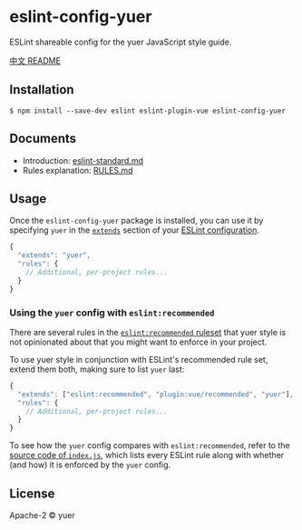 # eslint-config-yuer

ESLint shareable config for the yuer JavaScript style guide.

[中文 README](README-zh_CN.md)

## Installation

```
$ npm install --save-dev eslint eslint-plugin-vue eslint-config-yuer
```

## Documents

* Introduction: [eslint-standard.md](docs/eslint-standard.md)
* Rules explanation: [RULES.md](docs/RULE.md)

## Usage

Once the `eslint-config-yuer` package is installed, you can use it by specifying `yuer` in the [`extends`](http://eslint.org/docs/user-guide/configuring#extending-configuration-files) section of your [ESLint configuration](http://eslint.org/docs/user-guide/configuring).

```js
{
  "extends": "yuer",
  "rules": {
    // Additional, per-project rules...
  }
}
```

### Using the `yuer` config with `eslint:recommended`

There are several rules in the [`eslint:recommended` ruleset](http://eslint.org/docs/rules/) that yuer style is not opinionated about that you might want to enforce in your project.

To use yuer style in conjunction with ESLint's recommended rule set, extend them both, making sure to list `yuer` last:

```js
{
  "extends": ["eslint:recommended", "plugin:vue/recommended", "yuer"],
  "rules": {
    // Additional, per-project rules...
  }
}
```

To see how the `yuer` config compares with `eslint:recommended`, refer to the [source code of `index.js`](https://github.com/yuerbaby/eslint-config-yuer/blob/master/index.js), which lists every ESLint rule along with whether (and how) it is enforced by the `yuer` config.

## License

Apache-2 © yuer
